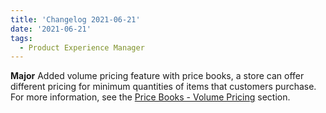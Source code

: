 ```yaml
---
title: 'Changelog 2021-06-21'
date: '2021-06-21'
tags:
  - Product Experience Manager
---
```

**Major** Added volume pricing feature with price books, a store can offer different pricing for minimum quantities of items that customers purchase. For more information, see the [Price Books - Volume Pricing](/docs/pxm/pricebooks/price-books) section.

